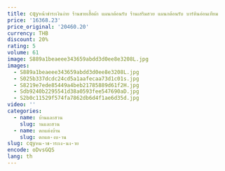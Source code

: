 ```yaml
---
title: cqyหน้าชําระเงินง่าย ร้านขายเสื้อผ้า แผนกต้อนรับ ร้านเสริมสวย แผนกต้อนรับ บาร์หินอ่อนเทียม
price: '16368.23'
price_original: '20460.20'
currency: THB
discount: 20%
rating: 5
volume: 61
image: S889a1beaeee343659abdd3d0ee8e3208L.jpg
images:
  - S889a1beaeee343659abdd3d0ee8e3208L.jpg
  - S025b337dcdc24cd5a1aafecaa73d1c01s.jpg
  - S8219e7ede85449a4beb21785889d61f2H.jpg
  - Sdb9240b2295541d38a0593fee547690aD.jpg
  - S2b0c11529f574fa7862db6d4f1ae6d35d.jpg
video: ''
categories:
  - name: บ้านและสวน
    slug: านและสวน
  - name: ตกแต่งบ้าน
    slug: ตกแต-งบ-าน
slug: cqyหน-าช-าระเง-นง-าย
encode: oDvsGQS
lang: th
---
```

  